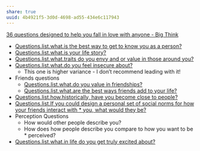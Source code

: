 ```yaml
---
share: true
uuid: 4b4921f5-3d0d-4698-ad55-434e6c117943
---
```

[36 questions designed to help you fall in love with anyone - Big Think](https://bigthink.com/surprising-science/how-to-fall-in-love-36-questions-and-deep-eye-contact/)

* [Questions.list.what.is the best way to get to know you as a person?](/undefined)
* [Questions.list.what.is your life story?](/undefined)
* [Questions.list.what.traits do you envy and or value in those around you?](/undefined)
* [Questions.list.what.do you feel insecure about?](/undefined)
  * This one is higher variance - I don’t recommend leading with it!
* Friends questions
  * [Questions.list.what.do you value in friendships?](/undefined)
  * [Questions.list.what.are the best ways friends add to your life?](/undefined)
* [Questions.list.how.historically, have you become close to people?](/undefined)
* [Questions.list.If you could design a personal set of social norms for how your friends interact with * you, what would they be?](/undefined)
* Perception Questions
  * How would other people describe you? 
  * How does how people describe you compare to how you want to be * perceived?
* [Questions.list.what.in life do you get truly excited about?](/undefined)
